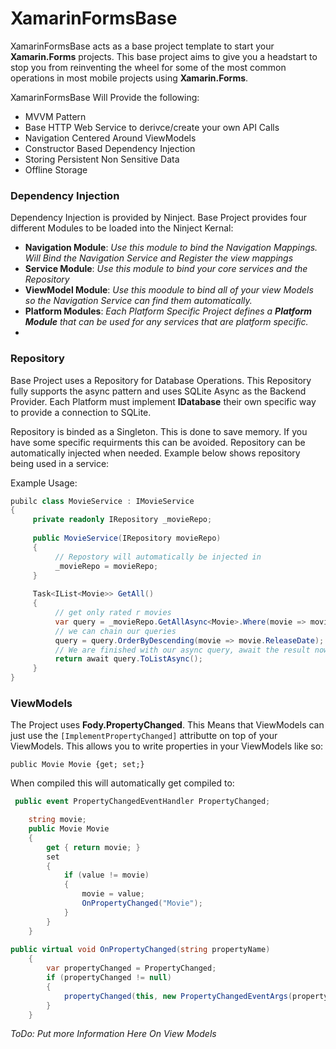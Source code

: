 # XamarinFormsBase
XamarinFormsBase acts as a base project template to  start your **Xamarin.Forms** projects. 
This base project aims to give you a headstart to stop you from reinventing the wheel for some of the most common operations in most mobile projects using **Xamarin.Forms**.


XamarinFormsBase Will Provide the following:

  - MVVM Pattern
  - Base HTTP Web Service to derivce/create your own API Calls
  - Navigation Centered Around ViewModels
  - Constructor Based Dependency Injection
  - Storing Persistent Non Sensitive Data
  - Offline Storage
 
### Dependency Injection
Dependency Injection is provided by Ninject. Base Project provides four different Modules to be loaded into the Ninject Kernal:

  - **Navigation Module**: *Use this module to bind the Navigation Mappings. Will Bind the Navigation Service and Register the view mappings* 
  - **Service Module**: *Use this module to bind your core services and the Repository*
  - **ViewModel Module**: *Use this moodule to bind all of your view Models so the Navigation Service can find them automatically.*
  - **Platform Modules**: *Each Platform Specific Project defines a **Platform Module** that can be used for any services that are platform specific.*
  - 
 ### Repository
Base Project uses a Repository for Database Operations. This Repository fully supports the async pattern and uses SQLite Async as the Backend Provider. Each Platform must implement **IDatabase** their own specific way to provide a connection to SQLite.

Repository is binded as a Singleton. This is done to save memory. If you have some specific requirments this can be avoided. Repository can be automatically injected when needed. Example below shows repository being used in a service:

Example Usage:
```csharp
pubilc class MovieService : IMovieService
{
     private readonly IRepository _movieRepo;
     
     public MovieService(IRepository movieRepo)
     {
          // Repostory will automatically be injected in
          _movieRepo = movieRepo;
     }
     
     Task<IList<Movie>> GetAll()
     {
          // get only rated r movies
          var query = _movieRepo.GetAllAsync<Movie>.Where(movie => movie.Rating = Rating.R);
          // we can chain our queries
          query = query.OrderByDescending(movie => movie.ReleaseDate);
          // We are finished with our async query, await the result now
          return await query.ToListAsync();
     }
}
```

### ViewModels
The Project uses **Fody.PropertyChanged**. This Means that ViewModels can just use the ``[ImplementPropertyChanged]`` attributte on top of your ViewModels. This allows you to write properties in your ViewModels like so:
```
public Movie Movie {get; set;}
```
When compiled this will automatically get compiled to:
```csharp
 public event PropertyChangedEventHandler PropertyChanged;

    string movie;
    public Movie Movie
    {
        get { return movie; }
        set
        {
            if (value != movie)
            {
                movie = value;
                OnPropertyChanged("Movie");
            }
        }
    }
    
public virtual void OnPropertyChanged(string propertyName)
    {
        var propertyChanged = PropertyChanged;
        if (propertyChanged != null)
        {
            propertyChanged(this, new PropertyChangedEventArgs(propertyName));
        }
    }
```
*ToDo: Put more Information Here On View Models*
